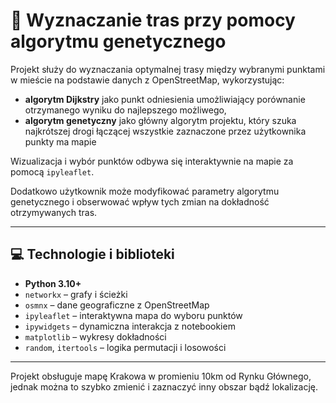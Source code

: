 # 📍 Wyznaczanie tras przy pomocy algorytmu genetycznego

Projekt służy do wyznaczania optymalnej trasy między wybranymi punktami w mieście na podstawie danych z OpenStreetMap, wykorzystując:

- **algorytm Dijkstry** jako punkt odniesienia umożliwiający porównanie otrzymanego wyniku do najlepszego możliwego,
- **algorytm genetyczny** jako główny algorytm projektu, który szuka najkrótszej drogi łączącej wszystkie zaznaczone przez użytkownika punkty ma mapie
  
Wizualizacja i wybór punktów odbywa się interaktywnie na mapie za pomocą `ipyleaflet`.

Dodatkowo użytkownik może modyfikować parametry algorytmu genetycznego i obserwować wpływ tych zmian na dokładność otrzymywanych tras.

---

## 💻 Technologie i biblioteki

- **Python 3.10+**
- `networkx` – grafy i ścieżki
- `osmnx` – dane geograficzne z OpenStreetMap
- `ipyleaflet` – interaktywna mapa do wyboru punktów
- `ipywidgets` – dynamiczna interakcja z notebookiem
- `matplotlib` – wykresy dokładności
- `random`, `itertools` – logika permutacji i losowości

---

Projekt obsługuje mapę Krakowa w promieniu 10km od Rynku Głównego, jednak można to szybko zmienić i zaznaczyć inny obszar bądź lokalizację.
